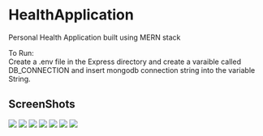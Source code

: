 # HealthApplication
Personal Health Application built using MERN stack

To Run: <br>
Create a .env file in the Express directory and create a varaible called DB_CONNECTION and insert mongodb connection string into the variable String.<br>


<h2>ScreenShots</h2>
<img src="https://user-images.githubusercontent.com/60685286/105620458-6031fb80-5e38-11eb-9c50-627c5c32ce9d.png">
<img src="https://user-images.githubusercontent.com/60685286/105620457-5f996500-5e38-11eb-9324-659398b9074a.png">
<img src="https://user-images.githubusercontent.com/60685286/105620452-5c9e7480-5e38-11eb-8fdd-84ee4f039d7c.png">
<img src="https://user-images.githubusercontent.com/60685286/105620456-5f00ce80-5e38-11eb-833f-e1ab12cd443e.png">
<img src="https://user-images.githubusercontent.com/60685286/105620455-5e683800-5e38-11eb-80ec-d0f7b9af85ee.png">
<img src="https://user-images.githubusercontent.com/60685286/105728020-a4231e80-5f66-11eb-9532-412561eb78c4.png">
<img src="https://user-images.githubusercontent.com/60685286/105728029-a5544b80-5f66-11eb-9cc7-a006b4a363d1.png">







